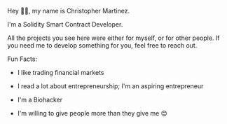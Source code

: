Hey 👋🏼, my name is Christopher Martinez. 

I'm a Solidity Smart Contract Developer. 

All the projects you see here were either for myself, or for other people. If you need me to develop something for you, feel free to reach out.

Fun Facts:

* I like trading financial markets

* I read a lot about entrepreneurship; I'm an aspiring entrepreneur

* I'm a Biohacker

* I'm willing to give people more than they give me 😊

